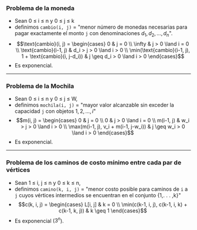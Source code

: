 ### Problema de la moneda
- Sean 0 ≤ i ≤ n y 0 ≤ j ≤ k
- definimos `cambio(i, j)` = "menor número de monedas necesarias para pagar exactamente el monto `j` con denominaciones $d_1,d_2,...,d_n$".
- $$\text{cambio}(i, j) =
\begin{cases}
0 & j = 0 \\
\infty & j > 0 \land i = 0 \\
\text{cambio}(i-1, j) & d_i > j > 0 \land i > 0 \\
\min(\text{cambio}(i-1, j), 1 + \text{cambio}(i, j-d_i)) & j \geq d_i > 0 \land i > 0
\end{cases}$$
- Es exponencial.
---
### Problema de la Mochila
- Sean 0 ≤ i ≤ n y 0 ≤ j ≤ W,
- definimos `mochila(i, j)` = "mayor valor alcanzable sin exceder la capacidad `j` con objetos $1, 2, ..., i$"
- $$m(i, j) =
\begin{cases}
0 & j = 0 \\
0 & j > 0 \land i = 0 \\
m(i-1, j) & w_i > j > 0 \land i > 0 \\
\max(m(i-1, j), v_i + m(i-1, j-w_i)) & j \geq w_i > 0 \land i > 0
\end{cases}$$
- Es exponencial.
----
### Problema de los caminos de costo mínimo entre cada par de vértices
- Sean 1 ≤ i, j ≤ n y 0 ≤ k ≤ n,
- definimos `camino(k, i, j)` = "menor costo posible para caminos de `i` a `j` cuyos vértices intermedios se encuentran en el conjunto {1,. . . ,k}"
- $$c(k, i, j) =
\begin{cases}
L[i, j] & k = 0 \\
\min(c(k-1, i, j), c(k-1, i, k) + c(k-1, k, j)) & k \geq 1
\end{cases}$$
- Es exponencial ($3^n$).